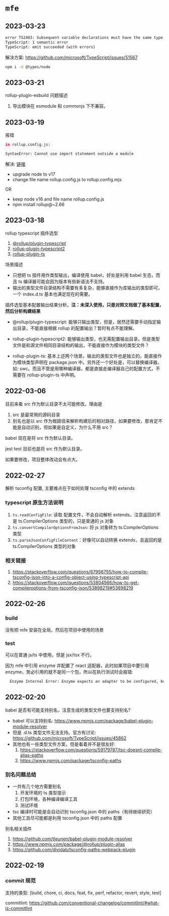 # `mfe`

## 2023-03-23

```bash
error TS2403: Subsequent variable declarations must have the same type.  Variable 'AbortSignal' must be of type '{ new (): AbortSignal; prototype: AbortSignal; abort(reason?: any): AbortSignal; timeout(milliseconds: number): AbortSignal; }', but here has type '{ new (): AbortSignal; prototype: AbortSignal; }'.
TypeScript: 1 semantic error
TypeScript: emit succeeded (with errors)
```

解决方案: https://github.com/microsoft/TypeScript/issues/51567

```bash
npm i -d @types/node
```

## 2023-03-21

rollup-plugin-esbuild 问题描述

1. 导出模块在 esmodule 和 commonjs 下不兼容。

## 2023-03-19

报错

```bash
in rollup.config.js:

SyntaxError: Cannot use import statement outside a module
```

解决: [链接](https://github.com/rollup/rollup/issues/4446#issuecomment-1086560014)

- upgrade node to v17
- change file name rollup.config.js to rollup.config.mjs

OR

- keep node v16 and file name rollup.config.js
- npm install rollup@~2.66

## 2023-03-18

rollup typescript 插件选型

1. [@rollup/plugin-typescript](https://www.npmjs.com/package/@rollup/plugin-typescript)
2. [rollup-plugin-typescript2](https://www.npmjs.com/package/rollup-plugin-typescript2)
3. [rollup-plugin-ts](https://www.npmjs.com/package/rollup-plugin-ts)

场景描述

- 只想把 ts 插件用作类型输出，编译使用 babel，好处是利用 babel 生态，而且 ts 编译器可能会因为版本有些新语法不支持。
- 输出的类型文件目录结构不需要有多复杂，能够直接作为库输出的类型即可，一个 index.d.ts 基本也满足现在的需要。

插件选型基本配置输出结果分析。**注：未深入使用，只是对照文档做了基本配置，然后分析构建结果**

- @rollup/plugin-typescript: 能够只输出类型，但是，居然还需要手动指定输出目录，不能直接根据 rollup 的配置输出？暂时有点不能理解。

- rollup-plugin-typescript2: 能够输出类型，也无需配置输出目录，但是类型文件是和源文件相同目录结构的输出，不能直接作为模块的类型文件？

- rollup-plugin-ts: 基本上述两个场景，输出的类型文件也是独立的，能直接作为模块类型声明在 package.json 中。另外还一个好处是，可以替换编译器，如: swc。而且不管是用哪种编译器，都是直接走编译器自己的配置方式，不需要在 rollup-plugin-ts 中声明。

## 2022-03-06

目前来看 src 作为默认目录不太可能修改。理由是

1. src 是最常用的源码目录
2. 别名也是以 src 作为根路径来解析构建后的相对路径，如果要修改，那肯定不能是自动识别，但如果是自定义，为什么不用 src？

babel 现在是将 src 作为默认目录。

jest test 目前也是将 src 作为默认目录。

如果要修改，项目整体改动会有点大。

## 2022-02-27

解析 tsconfig 配置, 主要难点在于如何处理 tsconfig 中的 extends

### typescript 原生方法说明

1. `ts.readConfigFile`: 读取 配置文件，不会自动解析 extends，注意返回的不是 ts.CompilerOptions 类型的，只是普通的 js 对象
2. `ts.convertCompilerOptionsFromJson`: 将 js 对象转为 ts.CompilerOptions 类型
3. `ts.parseJsonConfigFileContent`：好像可以自动转换 extends，且返回的是 ts.CompilerOptions 类型的对象

### 相关链接

1. https://stackoverflow.com/questions/67956755/how-to-compile-tsconfig-json-into-a-config-object-using-typescript-api
2. https://stackoverflow.com/questions/53804566/how-to-get-compileroptions-from-tsconfig-json/53898219#53898219

## 2022-02-26

### build

没有把 mfe 安装在全局，然后在项目中使用的场景

### test

可以在普通 js/ts 中使用，但是 jsx/tsx 不行。

因为 mfe 中引用 enzyme 并配置了 react 适配器，此时如果项目中要引用 enzyme，势必引用的就不是同一个包，所以在执行测试时会报错:

```bash
  Enzyme Internal Error: Enzyme expects an adapter to be configured, but found none.
```

## 2022-02-20

babel 是否有可能支持别名，注意生成的类型文件也要支持别名?

- babel 可以支持别名: https://www.npmjs.com/package/babel-plugin-module-resolver
- 但是 .d.ts 类型文件无法支持。官方有讨论: https://github.com/microsoft/TypeScript/issues/45862
- 其他也有一些类型文件方案，但是看着并不是很友好:
  1. https://stackoverflow.com/questions/59179787/tsc-doesnt-compile-alias-paths
  2. https://www.npmjs.com/package/tsconfig-paths

### 别名问题总结

- 一共有几个地方需要别名
  1. 开发环境的 ts 类型提示
  2. 打包环境，各种编译编译工具
  3. 测试环境
- tsc 编译时可能是会自动识别 tsconfig.json 中的 paths（有待继续研究）
- 其他工具尽可能都是利用 tsconfig.json 中的 paths 配置

别名相关插件

1. https://github.com/tleunen/babel-plugin-module-resolver
2. https://www.npmjs.com/package/@rollup/plugin-alias
3. https://github.com/dividab/tsconfig-paths-webpack-plugin

## 2022-02-19

### commit 规范

支持的类型: [build, chore, ci, docs, feat, fix, perf, refactor, revert, style, test]

commitlint: https://github.com/conventional-changelog/commitlint/#what-is-commitlint
